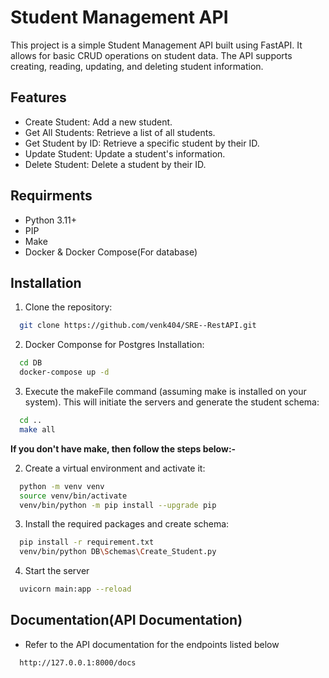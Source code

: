 
# Student Management API

This project is a simple Student Management API built using FastAPI. It allows for basic CRUD operations on student data. The API supports creating, reading, updating, and deleting student information.



## Features

- Create Student: Add a new student.
- Get All Students: Retrieve a list of all students.
- Get Student by ID: Retrieve a specific student by their ID.
- Update Student: Update a student's information.
- Delete Student: Delete a student by their ID.


## Requirments
- Python 3.11+
- PIP
- Make
- Docker & Docker Compose(For database)
## Installation
1) Clone the repository:

```bash
  git clone https://github.com/venk404/SRE--RestAPI.git
```
2) Docker Componse for Postgres Installation:
```bash
  cd DB
  docker-compose up -d
```
3) Execute the makeFile command (assuming make is installed on your system). This will initiate the servers and generate the student schema:

```bash
  cd ..
  make all
```

__If you don't have make, then follow the steps below:-__

2) Create a virtual environment and activate it:

```bash
  python -m venv venv
  source venv/bin/activate
  venv/bin/python -m pip install --upgrade pip
```

3) Install the required packages and create schema:
```bash
  pip install -r requirement.txt
  venv/bin/python DB\Schemas\Create_Student.py
```

4) Start the server
```bash
  uvicorn main:app --reload
```



## Documentation(API Documentation)

- Refer to the API documentation for the endpoints listed below
```bash
  http://127.0.0.1:8000/docs
```

